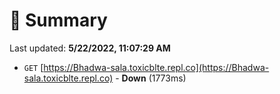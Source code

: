 # 📖 Summary
Last updated: **5/22/2022, 11:07:29 AM**

- `GET` [https://Bhadwa-sala.toxicblte.repl.co](https://Bhadwa-sala.toxicblte.repl.co) - **Down** (1773ms)
